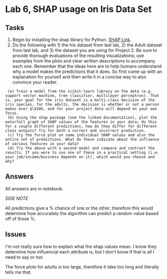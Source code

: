 # Lab 6, SHAP usage on Iris Data Set

## Tasks
   1. Begin by installing the shap library for Python. [SHAP Link](https://github.com/slundberg/shap).
   2. Do the following with 1) the Iris dataset from last lab, 2) the Adult dataset from last lab, and 3) the dataset you are using for Project 2. Be sure to provide thorough evaluations of the resulting visualizations; use examples from the plots and clear written descriptions to accompany each one. Remember that the ideas here are to help humans understand why a model makes the predictions that it does. So first come up with an explanation for yourself and then write it in a concise way to also convince your reader.
        
     (a) Train a model from the scikit-learn library on the data (e.g. support vector machine, tree classifier, multilayer perceptron). That is, your goal for the iris dataset is a multi-class decision of the iris species, for the adults, the decision is whether or not a person makes over $\$50k, and for your project data will depend on your own focus.
     (b) Using the shap package (see the linked documentation), plot the waterfall graph of SHAP values of the features in your data; do this for a couple different predictions, how do they differ for different class outputs? Try for both a correct and incorrect prediction.
     (c) Try the force plot on some individual SHAP values and also the entire set of predictions. What do these indicate about the influence of various features in your data?
     (d) Try the above with a second model and compare and contrast the results. If you were to use one of these in a practical setting (i.e. your job/income/business depends on it), which would you choose and why?
        
## Answers

All answers are in notebook.

*SIDE NOTE*

All predictions give a % chance of one or the other, therefore this would determine how accurately the algorithm can predict a random value based off of those %. 

## Issues

I'm not really sure how to explain what the shap values mean. I know they determine how influencial each attribute is, but I don't know if that is all I need to say or not.

The force plots for adults is too large, therefore it take too long and literally tells me that. 

